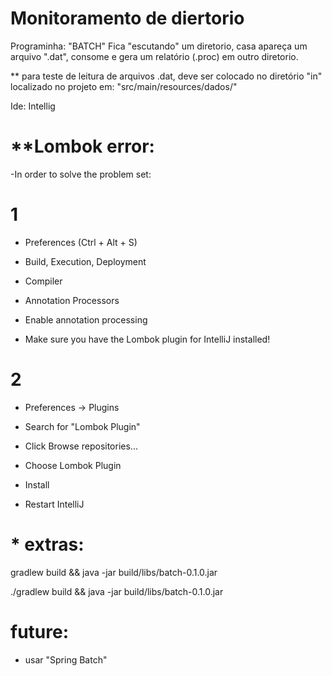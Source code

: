 # Monitoramento de diertorio

Programinha: "BATCH"
Fica "escutando" um diretorio, casa apareça um arquivo ".dat", 
consome e gera um relatório (.proc) em outro diretorio.

** para teste de leitura de arquivos .dat, deve ser colocado no diretório "in" localizado no projeto em: "src/main/resources/dados/"

Ide:  Intellig

# **Lombok error:

-In order to solve the problem set:

# 1

- Preferences (Ctrl + Alt + S)

- Build, Execution, Deployment

- Compiler

- Annotation Processors

- Enable annotation processing

- Make sure you have the Lombok plugin for IntelliJ installed!


# 2

- Preferences -> Plugins

- Search for "Lombok Plugin"

- Click Browse repositories...

- Choose Lombok Plugin

- Install

- Restart IntelliJ


# * extras:

gradlew build && java -jar build/libs/batch-0.1.0.jar

./gradlew build && java -jar build/libs/batch-0.1.0.jar

# future:

* usar "Spring Batch"

